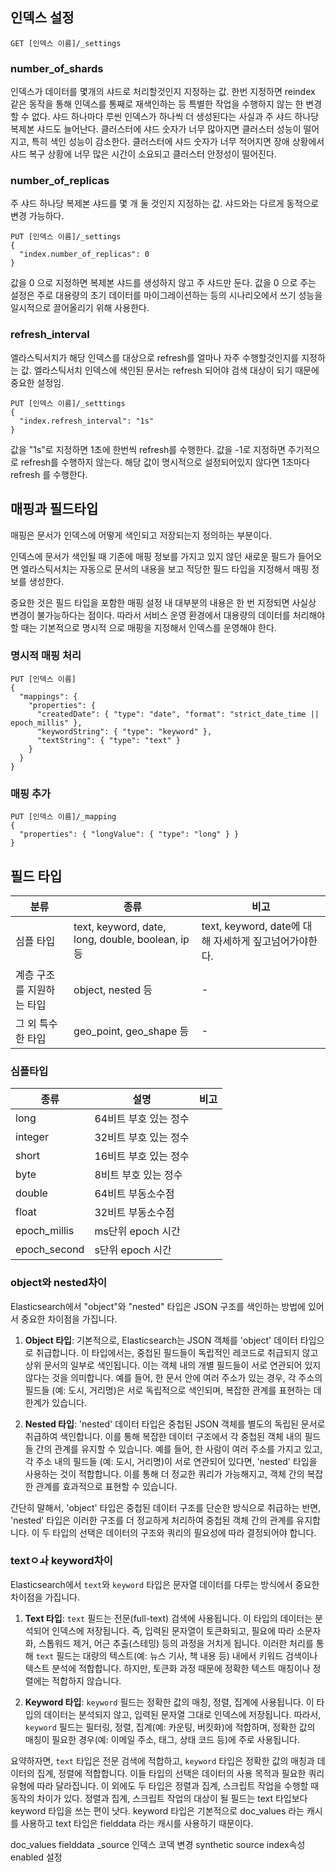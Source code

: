 ## 인덱스 설정
```
GET [인덱스 이름]/_settings
```
### number_of_shards
인덱스가 데이터를 몇개의 샤드로 처리할것인지 지정하는 값.
한번 지정하면 reindex 같은 동작을 통해 인덱스를 통째로 재색인하는 등 특별한 작업을 수행하지 않는 한 변경할 수 없다.
샤드 하나마다 루씬 인덱스가 하나씩 더 생성된다는 사실과 주 샤드 하나당 복제본 샤드도 늘어난다.
클러스터에 샤드 숫자가 너무 많아지면 클러스터 성능이 떨어지고, 특히 색인 성능이 감소한다.
클러스터에 샤드 숫자가 너무 적어지면 장애 상황에서 샤드 복구 상황에 너무 많은 시간이 소요되고 클러스터 안정성이 떨어진다.

### number_of_replicas
주 샤드 하나당 복제본 샤드를 몇 개 둘 것인지 지정하는 값.
샤드와는 다르게 동적으로 변경 가능하다.
```
PUT [인덱스 이름]/_settings
{
  "index.number_of_replicas": 0
}
```
값을 0 으로 지정하면 복제본 샤드를 생성하지 않고 주 샤드만 둔다. 
값을 0 으로 주는 설정은 주로 대용량의 초기 데이터를 마이그레이션하는 등의 시나리오에서 쓰기 성능을 일시적으로 끌어올리기 위해 사용한다.

### refresh_interval
엘라스틱서치가 해당 인덱스를 대상으로 refresh를 얼마나 자주 수행할것인지를 지정하는 값.
엘라스틱서치 인덱스에 색인된 문서는 refresh 되어야 검색 대상이 되기 때문에 중요한 설정임.
```
PUT [인덱스 이름]/_setttings
{
  "index.refresh_interval": "1s"
}
```
값을 "1s"로 지정하면 1초에 한번씩 refresh를 수행한다. 
값을 -1로 지정하면 주기적으로 refresh를 수행하지 않는다.
해당 값이 명시적으로 설정되어있지 않다면 1초마다 refresh 를 수행한다.

## 매핑과 필드타입
매핑은 문서가 인덱스에 어떻게 색인되고 저장되는지 정의하는 부분이다. 

인덱스에 문서가 색인될 때 기존에 매핑 정보를 가지고 있지 않던 새로운 필드가 들어오면 
엘라스틱서치는 자동으로 문서의 내용을 보고 적당한 필드 타입을 지정해서 매핑 정보를 생성한다.

중요한 것은 필드 타입을 포함한 매핑 설정 내 대부분의 내용은 한 번 지정되면 사실상 변경이 불가능하다는 점이다. 
따라서 서비스 운영 환경에서 대용량의 데이터를 처리해야 할 때는 기본적으로 명시적 으로 매핑을 지정해서 인덱스를 운영해야 한다.

### 명시적 매핑 처리
```
PUT [인덱스 이름] 
{ 
  "mappings": { 
    "properties": { 
      "createdDate": { "type": "date", "format": "strict_date_time || epoch_millis" }, 
      "keywordString": { "type": "keyword" }, 
      "textString": { "type": "text" }
    } 
  }
}
```

### 매핑 추가
```
PUT [인덱스 이름]/_mapping 
{ 
  "properties": { "longValue": { "type": "long" } } 
}
```

## 필드 타입
|분류|종류|비고|
|---|---|---|
|심플 타입| text, keyword, date, long, double, boolean, ip 등|text, keyword, date에 대해 자세하게 짚고넘어가야한다.|
|계층 구조를 지원하는 타입| object, nested 등|-|
|그 외 특수한 타입| geo_point, geo_shape 등|-|

### 심플타입
|종류|설명|비고|
|---|---|---|
|long|64비트 부호 있는 정수||
|integer|32비트 부호 있는 정수||
|short|16비트 부호 있는 정수||
|byte|8비트 부호 있는 정수||
|double|64비트 부동소수점||
|float|32비트 부동소수점||
|epoch_millis|ms단위 epoch 시간|
|epoch_second|s단위 epoch 시간

### object와 nested차이
Elasticsearch에서 "object"와 "nested" 타입은 JSON 구조를 색인하는 방법에 있어서 중요한 차이점을 가집니다.

1. **Object 타입**: 기본적으로, Elasticsearch는 JSON 객체를 'object' 데이터 타입으로 취급합니다. 이 타입에서는, 중첩된 필드들이 독립적인 레코드로 취급되지 않고 상위 문서의 일부로 색인됩니다. 이는 객체 내의 개별 필드들이 서로 연관되어 있지 않다는 것을 의미합니다. 예를 들어, 한 문서 안에 여러 주소가 있는 경우, 각 주소의 필드들 (예: 도시, 거리명)은 서로 독립적으로 색인되며, 복잡한 관계를 표현하는 데 한계가 있습니다.

2. **Nested 타입**: 'nested' 데이터 타입은 중첩된 JSON 객체를 별도의 독립된 문서로 취급하여 색인합니다. 이를 통해 복잡한 데이터 구조에서 각 중첩된 객체 내의 필드들 간의 관계를 유지할 수 있습니다. 예를 들어, 한 사람이 여러 주소를 가지고 있고, 각 주소 내의 필드들 (예: 도시, 거리명)이 서로 연관되어 있다면, 'nested' 타입을 사용하는 것이 적합합니다. 이를 통해 더 정교한 쿼리가 가능해지고, 객체 간의 복잡한 관계를 효과적으로 표현할 수 있습니다.

간단히 말해서, 'object' 타입은 중첩된 데이터 구조를 단순한 방식으로 취급하는 반면, 'nested' 타입은 이러한 구조를 더 정교하게 처리하여 중첩된 객체 간의 관계를 유지합니다. 이 두 타입의 선택은 데이터의 구조와 쿼리의 필요성에 따라 결정되어야 합니다.

### textㅇㅘ keyword차이
Elasticsearch에서 `text`와 `keyword` 타입은 문자열 데이터를 다루는 방식에서 중요한 차이점을 가집니다.

1. **Text 타입**: `text` 필드는 전문(full-text) 검색에 사용됩니다. 이 타입의 데이터는 분석되어 인덱스에 저장됩니다. 즉, 입력된 문자열이 토큰화되고, 필요에 따라 소문자화, 스톱워드 제거, 어근 추출(스테밍) 등의 과정을 거치게 됩니다. 이러한 처리를 통해 `text` 필드는 대량의 텍스트(예: 뉴스 기사, 책 내용 등) 내에서 키워드 검색이나 텍스트 분석에 적합합니다. 하지만, 토큰화 과정 때문에 정확한 텍스트 매칭이나 정렬에는 적합하지 않습니다.

2. **Keyword 타입**: `keyword` 필드는 정확한 값의 매칭, 정렬, 집계에 사용됩니다. 이 타입의 데이터는 분석되지 않고, 입력된 문자열 그대로 인덱스에 저장됩니다. 따라서, `keyword` 필드는 필터링, 정렬, 집계(예: 카운팅, 버킷화)에 적합하며, 정확한 값의 매칭이 필요한 경우(예: 이메일 주소, 태그, 상태 코드 등)에 주로 사용됩니다.

요약하자면, `text` 타입은 전문 검색에 적합하고, `keyword` 타입은 정확한 값의 매칭과 데이터의 집계, 정렬에 적합합니다. 이들 타입의 선택은 데이터의 사용 목적과 필요한 쿼리 유형에 따라 달라집니다.
이 외에도 두 타입은 정렬과 집계, 스크립트 작업을 수행할 때 동작의 차이가 있다. 정렬과 집계, 스크립트 작업의 대상이 될 필드는 text 타입보다 keyword 타입을 쓰는 편이 낫다. keyword 타입은 기본적으로 doc_values 라는 캐시를 사용하고 text 타입은 fielddata 라는 캐시를 사용하기 때문이다.




doc_values
fielddata
_source 
인덱스 코덱 변경
synthetic source
index속성
enabled 설정


